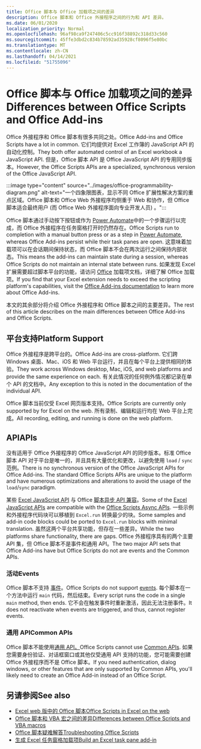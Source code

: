 ```yaml
---
title: Office 脚本与 Office 加载项之间的差异
description: Office 脚本和 Office 外接程序之间的行为和 API 差异。
ms.date: 06/01/2020
localization_priority: Normal
ms.openlocfilehash: 96af98ca9f247406c5cc916f38892c318d33c560
ms.sourcegitcommit: 45ffe3dbd2c834b78592ad35928cf8096f5e80bc
ms.translationtype: MT
ms.contentlocale: zh-CN
ms.lasthandoff: 04/14/2021
ms.locfileid: "51755096"
---
```

# <a name="differences-between-office-scripts-and-office-add-ins"></a><span data-ttu-id="8e3a9-103">Office 脚本与 Office 加载项之间的差异</span><span class="sxs-lookup"><span data-stu-id="8e3a9-103">Differences between Office Scripts and Office Add-ins</span></span>

<span data-ttu-id="8e3a9-104">Office 外接程序和 Office 脚本有很多共同之处。</span><span class="sxs-lookup"><span data-stu-id="8e3a9-104">Office Add-ins and Office Scripts have a lot in common.</span></span> <span data-ttu-id="8e3a9-105">它们均提供对 Excel 工作簿的 JavaScript API 的自动化控制。</span><span class="sxs-lookup"><span data-stu-id="8e3a9-105">They both offer automated control of an Excel workbook a JavaScript API.</span></span> <span data-ttu-id="8e3a9-106">但是，Office 脚本 API 是 Office JavaScript API 的专用同步版本。</span><span class="sxs-lookup"><span data-stu-id="8e3a9-106">However, the Office Scripts APIs are a specialized, synchronous version of the Office JavaScript API.</span></span>

:::image type="content" source="../images/office-programmability-diagram.png" alt-text="一个四象限图表，显示不同 Office 扩展性解决方案的重点区域。Office 脚本和 Office Web 外接程序均侧重于 Web 和协作，但 Office 脚本适合最终用户 (而 Office Web 外接程序面向专业开发人员) 。":::

<span data-ttu-id="8e3a9-108">Office 脚本通过手动按下按钮或作为 [Power Automate](https://flow.microsoft.com/)中的一个步骤运行以完成，而 Office 外接程序在任务窗格打开时仍然存在。</span><span class="sxs-lookup"><span data-stu-id="8e3a9-108">Office Scripts run to completion with a manual button press or as a step in [Power Automate](https://flow.microsoft.com/), whereas Office Add-ins persist while their task panes are open.</span></span> <span data-ttu-id="8e3a9-109">这意味着加载项可以在会话期间保持状态，而 Office 脚本不会在两次运行之间保持内部状态。</span><span class="sxs-lookup"><span data-stu-id="8e3a9-109">This means the add-ins can maintain state during a session, whereas Office Scripts do not maintain an internal state between runs.</span></span> <span data-ttu-id="8e3a9-110">如果发现 Excel 扩展需要超过脚本平台的功能，请访问 [Office](/office/dev/add-ins) 加载项文档，详细了解 Office 加载项。</span><span class="sxs-lookup"><span data-stu-id="8e3a9-110">If you find that your Excel extension needs to exceed the scripting platform's capabilities, visit the [Office Add-ins documentation](/office/dev/add-ins) to learn more about Office Add-ins.</span></span>

<span data-ttu-id="8e3a9-111">本文的其余部分将介绍 Office 外接程序和 Office 脚本之间的主要差异。</span><span class="sxs-lookup"><span data-stu-id="8e3a9-111">The rest of this article describes on the main differences between Office Add-ins and Office Scripts.</span></span>

## <a name="platform-support"></a><span data-ttu-id="8e3a9-112">平台支持</span><span class="sxs-lookup"><span data-stu-id="8e3a9-112">Platform Support</span></span>

<span data-ttu-id="8e3a9-113">Office 外接程序是跨平台的。</span><span class="sxs-lookup"><span data-stu-id="8e3a9-113">Office Add-ins are cross-platform.</span></span> <span data-ttu-id="8e3a9-114">它们跨 Windows 桌面、Mac、iOS 和 Web 平台运行，并且在每个平台上提供相同的体验。</span><span class="sxs-lookup"><span data-stu-id="8e3a9-114">They work across Windows desktop, Mac, iOS, and web platforms and provide the same experience on each.</span></span> <span data-ttu-id="8e3a9-115">有关此情况的任何例外情况都记录在单个 API 的文档中。</span><span class="sxs-lookup"><span data-stu-id="8e3a9-115">Any exception to this is noted in the documentation of the individual API.</span></span>

<span data-ttu-id="8e3a9-116">Office 脚本当前仅受 Excel 网页版本支持。</span><span class="sxs-lookup"><span data-stu-id="8e3a9-116">Office Scripts are currently only supported by for Excel on the web.</span></span> <span data-ttu-id="8e3a9-117">所有录制、编辑和运行均在 Web 平台上完成。</span><span class="sxs-lookup"><span data-stu-id="8e3a9-117">All recording, editing, and running is done on the web platform.</span></span>

## <a name="apis"></a><span data-ttu-id="8e3a9-118">API</span><span class="sxs-lookup"><span data-stu-id="8e3a9-118">APIs</span></span>

<span data-ttu-id="8e3a9-119">没有适用于 Office 外接程序的 Office JavaScript API 的同步版本。标准 Office 脚本 API 对于平台是唯一的，并且具有大量优化和更改，以避免使用 `load` / `sync` 范例。</span><span class="sxs-lookup"><span data-stu-id="8e3a9-119">There is no synchronous version of the Office JavaScript APIs for Office Add-ins. The standard Office Scripts APIs are unique to the platform and have numerous optimizations and alterations to avoid the usage of the `load`/`sync` paradigm.</span></span>

<span data-ttu-id="8e3a9-120">某些 [Excel JavaScript API](/javascript/api/excel?view=excel-js-preview&preserve-view=true) 与 Office [脚本异步 API 兼容](../develop/excel-async-model.md)。</span><span class="sxs-lookup"><span data-stu-id="8e3a9-120">Some of the [Excel JavaScript APIs](/javascript/api/excel?view=excel-js-preview&preserve-view=true) are compatible with the [Office Scripts Async APIs](../develop/excel-async-model.md).</span></span> <span data-ttu-id="8e3a9-121">一些示例和外接程序代码块可以移植到 `Excel.run` 转换最少的块。</span><span class="sxs-lookup"><span data-stu-id="8e3a9-121">Some samples and add-in code blocks could be ported to `Excel.run` blocks with minimal translation.</span></span> <span data-ttu-id="8e3a9-122">虽然这两个平台共享功能，但存在一些差异。</span><span class="sxs-lookup"><span data-stu-id="8e3a9-122">While the two platforms share functionality, there are gaps.</span></span> <span data-ttu-id="8e3a9-123">Office 外接程序具有的两个主要 API 集，但 Office 脚本不是事件和通用 API。</span><span class="sxs-lookup"><span data-stu-id="8e3a9-123">The two major API sets that Office Add-ins have but Office Scripts do not are events and the Common APIs.</span></span>

### <a name="events"></a><span data-ttu-id="8e3a9-124">活动</span><span class="sxs-lookup"><span data-stu-id="8e3a9-124">Events</span></span>

<span data-ttu-id="8e3a9-125">Office 脚本不支持 [事件](/office/dev/add-ins/excel/excel-add-ins-events)。</span><span class="sxs-lookup"><span data-stu-id="8e3a9-125">Office Scripts do not support [events](/office/dev/add-ins/excel/excel-add-ins-events).</span></span> <span data-ttu-id="8e3a9-126">每个脚本在一个方法中运行 `main` 代码，然后结束。</span><span class="sxs-lookup"><span data-stu-id="8e3a9-126">Every script runs the code in a single `main` method, then ends.</span></span> <span data-ttu-id="8e3a9-127">它不会在触发事件时重新激活，因此无法注册事件。</span><span class="sxs-lookup"><span data-stu-id="8e3a9-127">It does not reactivate when events are triggered, and thus, cannot register events.</span></span>

### <a name="common-apis"></a><span data-ttu-id="8e3a9-128">通用 API</span><span class="sxs-lookup"><span data-stu-id="8e3a9-128">Common APIs</span></span>

<span data-ttu-id="8e3a9-129">Office 脚本不能使用[通用 API。](/javascript/api/office)</span><span class="sxs-lookup"><span data-stu-id="8e3a9-129">Office Scripts cannot use [Common APIs](/javascript/api/office).</span></span> <span data-ttu-id="8e3a9-130">如果您需要身份验证、对话框窗口或其他仅受通用 API 支持的功能，您可能需要创建 Office 外接程序而不是 Office 脚本。</span><span class="sxs-lookup"><span data-stu-id="8e3a9-130">If you need authentication, dialog windows, or other features that are only supported by Common APIs, you'll likely need to create an Office Add-in instead of an Office Script.</span></span>

## <a name="see-also"></a><span data-ttu-id="8e3a9-131">另请参阅</span><span class="sxs-lookup"><span data-stu-id="8e3a9-131">See also</span></span>

- [<span data-ttu-id="8e3a9-132">Excel web 版中的 Office 脚本</span><span class="sxs-lookup"><span data-stu-id="8e3a9-132">Office Scripts in Excel on the web</span></span>](../overview/excel.md)
- [<span data-ttu-id="8e3a9-133">Office 脚本和 VBA 宏之间的差异</span><span class="sxs-lookup"><span data-stu-id="8e3a9-133">Differences between Office Scripts and VBA macros</span></span>](vba-differences.md)
- [<span data-ttu-id="8e3a9-134">Office 脚本疑难解答</span><span class="sxs-lookup"><span data-stu-id="8e3a9-134">Troubleshooting Office Scripts</span></span>](../testing/troubleshooting.md)
- [<span data-ttu-id="8e3a9-135">生成 Excel 任务窗格加载项</span><span class="sxs-lookup"><span data-stu-id="8e3a9-135">Build an Excel task pane add-in</span></span>](/office/dev/add-ins/quickstarts/excel-quickstart-jquery)
